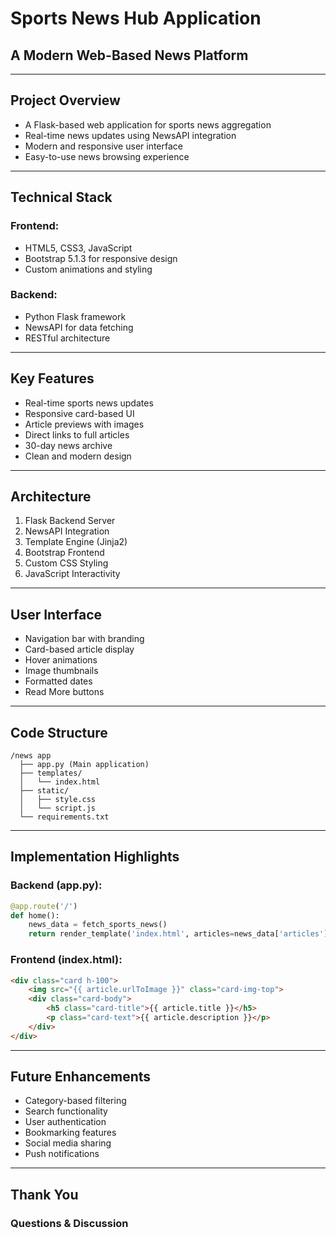 # Sports News Hub Application
## A Modern Web-Based News Platform

---

## Project Overview
- A Flask-based web application for sports news aggregation
- Real-time news updates using NewsAPI integration
- Modern and responsive user interface
- Easy-to-use news browsing experience

---

## Technical Stack

### Frontend:
- HTML5, CSS3, JavaScript
- Bootstrap 5.1.3 for responsive design
- Custom animations and styling

### Backend:
- Python Flask framework
- NewsAPI for data fetching
- RESTful architecture

---

## Key Features
- Real-time sports news updates
- Responsive card-based UI
- Article previews with images
- Direct links to full articles
- 30-day news archive
- Clean and modern design

---

## Architecture
1. Flask Backend Server
2. NewsAPI Integration
3. Template Engine (Jinja2)
4. Bootstrap Frontend
5. Custom CSS Styling
6. JavaScript Interactivity

---

## User Interface
- Navigation bar with branding
- Card-based article display
- Hover animations
- Image thumbnails
- Formatted dates
- Read More buttons

---

## Code Structure
```
/news app
  ├── app.py (Main application)
  ├── templates/
  │   └── index.html
  ├── static/
  │   ├── style.css
  │   └── script.js
  └── requirements.txt
```

---

## Implementation Highlights

### Backend (app.py):
```python
@app.route('/')
def home():
    news_data = fetch_sports_news()
    return render_template('index.html', articles=news_data['articles'])
```

### Frontend (index.html):
```html
<div class="card h-100">
    <img src="{{ article.urlToImage }}" class="card-img-top">
    <div class="card-body">
        <h5 class="card-title">{{ article.title }}</h5>
        <p class="card-text">{{ article.description }}</p>
    </div>
</div>
```

---

## Future Enhancements
- Category-based filtering
- Search functionality
- User authentication
- Bookmarking features
- Social media sharing
- Push notifications

---

## Thank You
### Questions & Discussion
